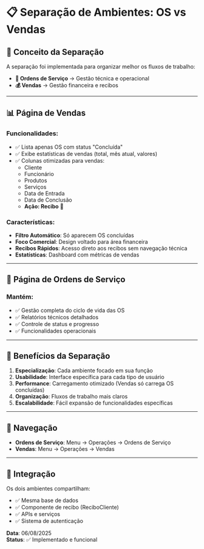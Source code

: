 # 📋 Separação de Ambientes: OS vs Vendas

## 🎯 **Conceito da Separação**

A separação foi implementada para organizar melhor os fluxos de trabalho:

- **🔧 Ordens de Serviço** → Gestão técnica e operacional
- **💰 Vendas** → Gestão financeira e recibos

---

## 📊 **Página de Vendas**

### **Funcionalidades:**
- ✅ Lista apenas OS com status "Concluída" 
- ✅ Exibe estatísticas de vendas (total, mês atual, valores)
- ✅ Colunas otimizadas para vendas:
  - Cliente
  - Funcionário 
  - Produtos
  - Serviços
  - Data de Entrada
  - Data de Conclusão
  - **Ação: Recibo** 🧾

### **Características:**
- **Filtro Automático**: Só aparecem OS concluídas
- **Foco Comercial**: Design voltado para área financeira
- **Recibos Rápidos**: Acesso direto aos recibos sem navegação técnica
- **Estatísticas**: Dashboard com métricas de vendas

---

## 🔧 **Página de Ordens de Serviço**

### **Mantém:**
- ✅ Gestão completa do ciclo de vida das OS
- ✅ Relatórios técnicos detalhados  
- ✅ Controle de status e progresso
- ✅ Funcionalidades operacionais

---

## 🚀 **Benefícios da Separação**

1. **Especialização**: Cada ambiente focado em sua função
2. **Usabilidade**: Interface específica para cada tipo de usuário
3. **Performance**: Carregamento otimizado (Vendas só carrega OS concluídas)
4. **Organização**: Fluxos de trabalho mais claros
5. **Escalabilidade**: Fácil expansão de funcionalidades específicas

---

## 📍 **Navegação**

- **Ordens de Serviço**: Menu → Operações → Ordens de Serviço
- **Vendas**: Menu → Operações → Vendas

---

## 🔗 **Integração**

Os dois ambientes compartilham:
- ✅ Mesma base de dados
- ✅ Componente de recibo (ReciboCliente) 
- ✅ APIs e serviços
- ✅ Sistema de autenticação

**Data**: 06/08/2025  
**Status**: ✅ Implementado e funcional
